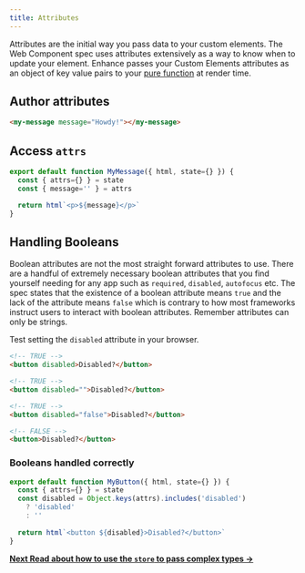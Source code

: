 ```yaml
---
title: Attributes
---
```


Attributes are the initial way you pass data to your custom elements.
The Web Component spec uses attributes extensively as a way to know when to update your element.
Enhance passes your Custom Elements attributes as an object of key value pairs to your [pure function](https://en.wikipedia.org/wiki/Pure_function) at render time.

## Author attributes

```html
<my-message message="Howdy!"></my-message>
```

## Access `attrs`

```javascript
export default function MyMessage({ html, state={} }) {
  const { attrs={} } = state
  const { message='' } = attrs

  return html`<p>${message}</p>`
}
```

## Handling Booleans

Boolean attributes are not the most straight forward attributes to use. There are a handful of extremely necessary boolean attributes that you find yourself needing for any app such as `required`, `disabled`, `autofocus` etc.  The spec states that the existence of a boolean attribute means `true` and the lack of the attribute means `false` which is contrary to how most frameworks instruct users to interact with boolean attributes. Remember attributes can only be strings.

Test setting the `disabled` attribute in your browser.

```html
<!-- TRUE -->
<button disabled>Disabled?</button>

<!-- TRUE -->
<button disabled="">Disabled?</button>

<!-- TRUE -->
<button disabled="false">Disabled?</button>

<!-- FALSE -->
<button>Disabled?</button>
```

### Booleans handled correctly

```javascript
export default function MyButton({ html, state={} }) {
  const { attrs={} } = state
  const disabled = Object.keys(attrs).includes('disabled')
    ? 'disabled'
    : ''
  
  return html`<button ${disabled}>Disabled?</button>`
}
```

<doc-callout level="none" mark="🏪">

**[Next Read about how to use the `store` to pass complex types → ](/docs/learn/concepts/state/store)**

</doc-callout>
